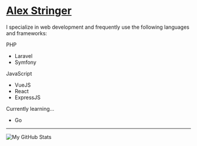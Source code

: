 # [Alex Stringer](https://github.com/arxpw)

I specialize in web development and frequently use the following languages and frameworks:

PHP
- Laravel
- Symfony

JavaScript
- VueJS
- React
- ExpressJS

Currently learning...
- Go

---

![My GitHub Stats](https://github-readme-stats.vercel.app/api?username=arxpw&theme=dark&show_icons=true)
